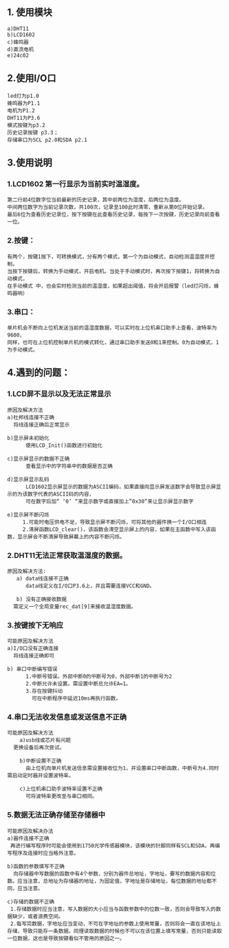 ## 1. 使用模块 

	a)DHT11  
	b)LCD1602   
	c)蜂鸣器  
	d)直流电机  
	e)24c02  
## 2.使用I/O口  
  	led灯为p1.0  
  	蜂鸣器为P1.1  
  	电机为P1.2  
  	DHT11为P3.6  
  	模式按键为p3.2  
  	历史记录按键 p3.3；  
  	存储串口为SCL p2.0和SDA p2.1  

## 3.使用说明  
  ### 1.LCD1602 第一行显示为当前实时温湿度。  
  	第二行前4位数字位当前最新的历史记录，其中前两位为湿度，后两位为温度。   
  	中间两位数字为当前记录次数，共100次，记录至100此时清零，重新从第0位开始记录。  
  	最后6位为查看历史记录位，按下按键在此查看历史记录，每按下一次按键，历史记录向前查看一位。
  
  ### 2.按键：  
  	有两个，按键1按下，可转换模式，分有两个模式，第一个为自动模式，自动检测温湿度并控制。  
  	当按下按键后，转换为手动模式，开启电机。当处于手动模式时，再次按下按键1，将转换为自动模式，  
  	在手动模式 中，也会实时检测当前的温湿度，如果超出阈值，将会开启报警（led灯闪烁，蜂鸣器响）  

 ### 3.串口：  
  	单片机会不断向上位机发送当前的温湿度数据，可以实时在上位机串口助手上查看，波特率为9600，  
  	同样，也可在上位机控制单片机的模式转化，通过串口助手发送0和1来控制。0为自动模式，1为手动模式。	  
	

 ## 4.遇到的问题：  
  ### 1.LCD屏不显示以及无法正常显示  
    原因及解决方法  
   	a)杜邦线连接不正确  
	  将线连接正确后正常显示  
       
  	b)显示屏未初始化  
      	  使用LCD_Init()函数进行初始化  
       
  	c)显示屏显示的数据不正确   
      	  查看显示中的字符串中的数据是否正确  
       
  	d)显示屏显示乱码  
      	  LCD1602显示屏显示的数据为ASCII编码，如果直接向显示屏发送数字会导致显示屏显示的为该数字代表的ASCII码的内容，   
     	  可在数字后加“ ‘0’ “来显示数字或直接加上”0x30“来让显示屏显示数字 
       
   	e)显示屏不断闪烁  
      	 1.可能时电压供电不足，导致显示屏不断闪烁，可将其他的器件换一个I/O口相连  
      	 2.清屏函数LCD_clear()，该函数会清空显示屏上的内容，如果在主函数中写入该函数，显示屏会不断清屏导致屏幕上的内容不断闪烁。  

### 2.DHT11无法正常获取温湿度的数据。  
    原因及解决方法:  
       a) data线连接不正确  
       	  data线定义在I/O口P3.6上，并且需要连接VCC和GND。  
		  
       b) 没有正确接收数据  
	  需定义一个全局变量rec_dat[9]来接收温湿度数据。  
	  
### 3.按键按下无响应  
    可能原因及解决方法  
	a)I/O口没有正确连接
	  将线连接正确即可  
	   
	b) 串口中断编写错误  
          1.中断号错误。外部中断0的中断号为0，外部中断1的中断号为2  
          2.中断允许未设置。需设置中断总允许EA=1。  
          3.存在按键抖动
            可在中断程序中延迟10ms再执行函数。  
	   

### 4.串口无法收发信息或发送信息不正确
    可能原因及解决方法  
        a)usb线或芯片有问题  
	  更换设备后再次尝试。  
	    
        b)中断设置不正确  
          由上位机向单片机发送信息需设置接收位为1，并设置串口中断函数，中断号为4.同时需启动定时器并设置波特率。    
	  
        c)上位机串口助手波特率设置不正确  
          可将波特率更改至与串口相同。  

### 5.数据无法正确存储至存储器中  
    可能原因及解决办法    
	a)器件连接不正确  
	 再进行编写程序时可能会使用到1750光学传感器模块，该模块的针脚同样有SCL和SDA，再编写程序及连接时应当格外注意。  
	   
	b)函数的参数填写不正确  
	  向存储器中写数据的函数中有4个参数，分别为器件总地址，字地址，要写的数据内容和位数。应当注意，总地址为存储器的地址，为固定值，字地址是存储地址，每位数据的地址都不同，应当注意。
	  
	c)存储的数据不正确   
	 1.存储数据时应当注意，写入数据的大小应当与函数参数中的位数一致，否则会导致写入的数据缺少，或者浪费空间。  
	 2.每写完数据，字地址应当变动，不可在字地址的参数上使用常量，否则将会一直在该地址上存储，导致只能存一条数据。同理读取数据的时候也不可以在该位置上填写常量，否则只能读取一位数据，这也是导致按键看似不管用的原因之一。  

    
